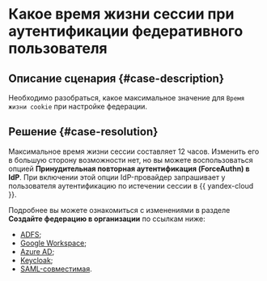 # Какое время жизни сессии при аутентификации федеративного пользователя


## Описание сценария {#case-description}

Необходимо разобраться, какое максимальное значение для `Время жизни cookie` при настройке федерации.

## Решение {#case-resolution}

Максимальное время жизни сессии составляет 12 часов. Изменить его в большую сторону возможности нет, но вы можете воспользоваться опцией **Принудительная повторная аутентификация (ForceAuthn) в IdP**. При включении этой опции IdP-провайдер запрашивает у пользователя аутентификацию по истечении сессии в {{ yandex-cloud }}.

Подробнее вы можете ознакомиться с изменениями в разделе **Создайте федерацию в организации** по ссылкам ниже:
* [ADFS](../../../organization/operations/federations/integration-adfs#create-federation);
* [Google Workspace](../../../organization/operations/federations/integration-gworkspace#yc-settings);
* [Azure AD](../../../organization/operations/federations/integration-azure#yc-settings);
* [Keycloak](../../../organization/operations/federations/integration-keycloak#yc-settings);
* [SAML-совместимая](../../../organization/operations/federations/integration-common#create-federation).
